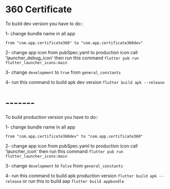 # 360 Certificate

To build dev version you have to do::

1- change bundle name in all app

    from "com.app.certificate360" to "com.app.certificate360dev"

2- change app icon from pubSpec.yaml to production icon call 'launcher_debug_icon' then run this command `flutter pub run flutter_launcher_icons:main`

3- change `development` to `true` from `general_constants`

4- run this command to build apk dev version `flutter build apk --release`

# -------

To build production version you have to do::

1- change bundle name in all app

    from "com.app.certificate360dev" to "com.app.certificate360"

2- change app icon from pubSpec.yaml to production icon call 'launcher_icon' then run this command `flutter pub run flutter_launcher_icons:main`

3- change `development` to `false` from `general_constants`

4- run this command to build apk production version `flutter build apk --release`
or run this to build aap `flutter build appbundle`

